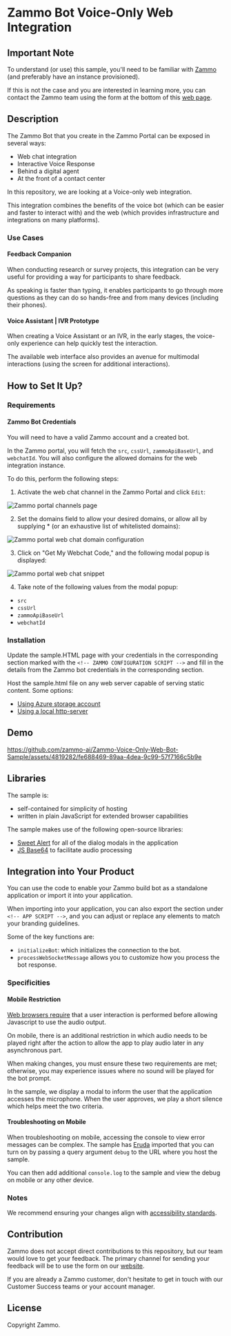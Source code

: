 # Zammo Bot Voice-Only Web Integration

## Important Note

To understand (or use) this sample, you'll need to be familiar with [Zammo](https://zammo.ai/) (and preferably have an instance provisioned).

If this is not the case and you are interested in learning more, you can contact the Zammo team using the form at the bottom of this [web page](https://zammo.ai/).

## Description

The Zammo Bot that you create in the Zammo Portal can be exposed in several ways:

- Web chat integration
- Interactive Voice Response
- Behind a digital agent
- At the front of a contact center

In this repository, we are looking at a Voice-only web integration.

This integration combines the benefits of the voice bot (which can be easier and faster to interact with) and the web (which provides infrastructure and integrations on many platforms).

### Use Cases

#### Feedback Companion

When conducting research or survey projects, this integration can be very useful for providing a way for participants to share feedback.

As speaking is faster than typing, it enables participants to go through more questions as they can do so hands-free and from many devices (including their phones).

#### Voice Assistant | IVR Prototype

When creating a Voice Assistant or an IVR, in the early stages, the voice-only experience can help quickly test the interaction.

The available web interface also provides an avenue for multimodal interactions (using the screen for additional interactions).

## How to Set It Up?

### Requirements

#### Zammo Bot Credentials

You will need to have a valid Zammo account and a created bot.

In the Zammo portal, you will fetch the `src`, `cssUrl`, `zammoApiBaseUrl`, and `webchatId`. You will also configure the allowed domains for the web integration instance.

To do this, perform the following steps:

1. Activate the web chat channel in the Zammo Portal and click `Edit`:

![Zammo portal channels page](https://conversational-ai-faq.notion.site/image/https%3A%2F%2Fs3-us-west-2.amazonaws.com%2Fsecure.notion-static.com%2F5e2eee77-1313-4960-b710-0fe01f3176ba%2FUntitled.png?table=block&id=5356883e-4829-47f5-8f7c-b17a24263166&spaceId=5efc90cc-d9f4-40eb-911e-430937dd3b0a&width=2000&userId=&cache=v2)

2. Set the domains field to allow your desired domains, or allow all by supplying \* (or an exhaustive list of whitelisted domains):

![Zammo portal web chat domain configuration](https://conversational-ai-faq.notion.site/image/https%3A%2F%2Fs3-us-west-2.amazonaws.com%2Fsecure.notion-static.com%2F41160837-99b1-4e66-8371-f5efb9fc6e5d%2FUntitled.png?table=block&id=9a4b7d97-7da3-443b-a413-e7b55c8eb218&spaceId=5efc90cc-d9f4-40eb-911e-430937dd3b0a&width=2000&userId=&cache=v2)

3. Click on "Get My Webchat Code," and the following modal popup is displayed:

![Zammo portal web chat snippet](https://conversational-ai-faq.notion.site/image/https%3A%2F%2Fs3-us-west-2.amazonaws.com%2Fsecure.notion-static.com%2F3b6c9199-0509-4424-bb63-76cf9838446c%2FUntitled.png?table=block&id=fc4d85a9-fb27-4492-860c-24e26108babc&spaceId=5efc90cc-d9f4-40eb-911e-430937dd3b0a&width=2000&userId=&cache=v2)

4. Take note of the following values from the modal popup:

- `src`
- `cssUrl`
- `zammoApiBaseUrl`
- `webchatId`

### Installation

Update the sample.HTML page with your credentials in the corresponding section marked with the `<!-- ZAMMO CONFIGURATION SCRIPT -->` and fill in the details from the Zammo bot credentials in the corresponding section.

Host the sample.html file on any web server capable of serving static content. Some options:

- [Using Azure storage account](https://learn.microsoft.com/en-us/azure/storage/blobs/storage-blob-static-website-how-to?tabs=azure-portal)
- [Using a local http-server](https://github.com/http-party/http-server)

## Demo

https://github.com/zammo-ai/Zammo-Voice-Only-Web-Bot-Sample/assets/4819282/fe688469-89aa-4dea-9c99-57f7166c5b9e

## Libraries

The sample is:

- self-contained for simplicity of hosting
- written in plain JavaScript for extended browser capabilities

The sample makes use of the following open-source libraries:

- [Sweet Alert](https://sweetalert2.github.io/) for all of the dialog modals in the application
- [JS Base64](https://github.com/dankogai/js-base64) to facilitate audio processing

## Integration into Your Product

You can use the code to enable your Zammo build bot as a standalone application or import it into your application.

When importing into your application, you can also export the section under `<!-- APP SCRIPT -->`, and you can adjust or replace any elements to match your branding guidelines.

Some of the key functions are:

- `initializeBot`: which initializes the connection to the bot.
- `processWebSocketMessage` allows you to customize how you process the bot response.

### Specificities

#### Mobile Restriction

[Web browsers require](https://developer.chrome.com/blog/autoplay/#web-audio) that a user interaction is performed before allowing Javascript to use the audio output.

On mobile, there is an additional restriction in which audio needs to be played right after the action to allow the app to play audio later in any asynchronous part.

When making changes, you must ensure these two requirements are met; otherwise, you may experience issues where no sound will be played for the bot prompt.

In the sample, we display a modal to inform the user that the application accesses the microphone. When the user approves, we play a short silence which helps meet the two criteria.

#### Troubleshooting on Mobile

When troubleshooting on mobile, accessing the console to view error messages can be complex. The sample has [Eruda](https://github.com/liriliri/eruda) imported that you can turn on by passing a query argument `debug` to the URL where you host the sample.

You can then add additional `console.log` to the sample and view the debug on mobile or any other device.

### Notes

We recommend ensuring your changes align with [accessibility standards](https://www.w3.org/WAI/standards-guidelines/wcag/).

## Contribution

Zammo does not accept direct contributions to this repository, but our team would love to get your feedback. The primary channel for sending your feedback will be to use the form on our [website](https://zammo.ai).

If you are already a Zammo customer, don't hesitate to get in touch with our Customer Success teams or your account manager.

## License

Copyright Zammo.
